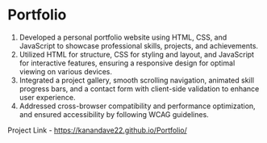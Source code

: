 # Portfolio

1. Developed a personal portfolio website using HTML, CSS, and JavaScript to showcase professional skills, projects, and achievements.
2. Utilized HTML for structure, CSS for styling and layout, and JavaScript for interactive features, ensuring a responsive design for optimal viewing on various devices.
3. Integrated a project gallery, smooth scrolling navigation, animated skill progress bars, and a contact form with client-side validation to enhance user experience.
4. Addressed cross-browser compatibility and performance optimization, and ensured accessibility by following WCAG guidelines.

Project Link - https://kanandave22.github.io/Portfolio/ 
